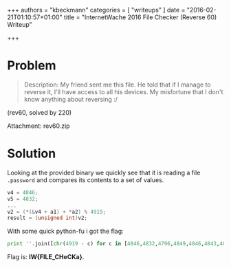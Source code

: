 +++
authors = "kbeckmann"
categories = [ "writeups" ]
date = "2016-02-21T01:10:57+01:00"
title = "InternetWache 2016 File Checker (Reverse 60) Writeup"

+++

# Problem

> Description: My friend sent me this file. He told that if I manage to reverse it, I'll have access to all his devices. My misfortune that I don't know anything about reversing :/

(rev60, solved by 220)

Attachment: rev60.zip

# Solution

Looking at the provided binary we quickly see that it is reading a file `.password` and compares its contents to a set of values.

~~~c++
v4 = 4846;
v5 = 4832;
...
v2 = (*(&v4 + a1) + *a2) % 4919;
result = (unsigned int)v2;
~~~

With some quick python-fu i got the flag:

~~~python
print ''.join([chr(4919 - c) for c in [4846,4832,4796,4849,4846,4843,4850,4824,4852,4847,4818,4852,4844,4822,4794]])
~~~

Flag is: **IW{FILE_CHeCKa}**.
